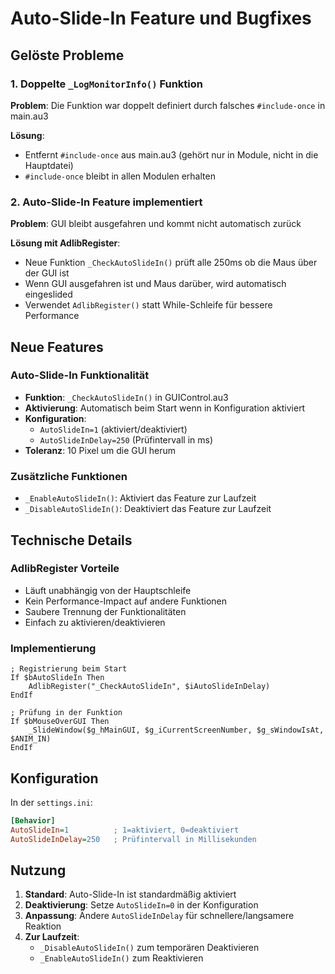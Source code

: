 # Auto-Slide-In Feature und Bugfixes

## Gelöste Probleme

### 1. Doppelte `_LogMonitorInfo()` Funktion
**Problem**: Die Funktion war doppelt definiert durch falsches `#include-once` in main.au3

**Lösung**: 
- Entfernt `#include-once` aus main.au3 (gehört nur in Module, nicht in die Hauptdatei)
- `#include-once` bleibt in allen Modulen erhalten

### 2. Auto-Slide-In Feature implementiert
**Problem**: GUI bleibt ausgefahren und kommt nicht automatisch zurück

**Lösung mit AdlibRegister**:
- Neue Funktion `_CheckAutoSlideIn()` prüft alle 250ms ob die Maus über der GUI ist
- Wenn GUI ausgefahren ist und Maus darüber, wird automatisch eingeslided
- Verwendet `AdlibRegister()` statt While-Schleife für bessere Performance

## Neue Features

### Auto-Slide-In Funktionalität
- **Funktion**: `_CheckAutoSlideIn()` in GUIControl.au3
- **Aktivierung**: Automatisch beim Start wenn in Konfiguration aktiviert
- **Konfiguration**: 
  - `AutoSlideIn=1` (aktiviert/deaktiviert)
  - `AutoSlideInDelay=250` (Prüfintervall in ms)
- **Toleranz**: 10 Pixel um die GUI herum

### Zusätzliche Funktionen
- `_EnableAutoSlideIn()`: Aktiviert das Feature zur Laufzeit
- `_DisableAutoSlideIn()`: Deaktiviert das Feature zur Laufzeit

## Technische Details

### AdlibRegister Vorteile
- Läuft unabhängig von der Hauptschleife
- Kein Performance-Impact auf andere Funktionen
- Saubere Trennung der Funktionalitäten
- Einfach zu aktivieren/deaktivieren

### Implementierung
```autoit
; Registrierung beim Start
If $bAutoSlideIn Then
    AdlibRegister("_CheckAutoSlideIn", $iAutoSlideInDelay)
EndIf

; Prüfung in der Funktion
If $bMouseOverGUI Then
    _SlideWindow($g_hMainGUI, $g_iCurrentScreenNumber, $g_sWindowIsAt, $ANIM_IN)
EndIf
```

## Konfiguration

In der `settings.ini`:
```ini
[Behavior]
AutoSlideIn=1          ; 1=aktiviert, 0=deaktiviert
AutoSlideInDelay=250   ; Prüfintervall in Millisekunden
```

## Nutzung

1. **Standard**: Auto-Slide-In ist standardmäßig aktiviert
2. **Deaktivierung**: Setze `AutoSlideIn=0` in der Konfiguration
3. **Anpassung**: Ändere `AutoSlideInDelay` für schnellere/langsamere Reaktion
4. **Zur Laufzeit**: 
   - `_DisableAutoSlideIn()` zum temporären Deaktivieren
   - `_EnableAutoSlideIn()` zum Reaktivieren
